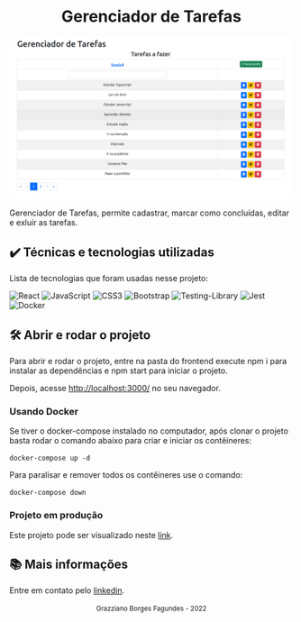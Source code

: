 <div align="center">
  <h1>Gerenciador de Tarefas</h1>
</div>

<div align="center" >
  <img src="./docs/assets/gerenciadordetarefas.png">
</div>

Gerenciador de Tarefas, permite cadastrar, marcar como concluídas, editar e exluir as tarefas.

## ✔️ Técnicas e tecnologias utilizadas

Lista de tecnologias que foram usadas nesse projeto:

![React](https://img.shields.io/badge/react-%2320232a.svg?style=for-the-badge&logo=react&logoColor=%2361DAFB)
![JavaScript](https://img.shields.io/badge/javascript-%23323330.svg?style=for-the-badge&logo=javascript&logoColor=%23F7DF1E)
![CSS3](https://img.shields.io/badge/css3-%231572B6.svg?style=for-the-badge&logo=css3&logoColor=white)
![Bootstrap](https://img.shields.io/badge/bootstrap-%23563D7C.svg?style=for-the-badge&logo=bootstrap&logoColor=white)
![Testing-Library](https://img.shields.io/badge/-TestingLibrary-%23E33332?style=for-the-badge&logo=testing-library&logoColor=white)
![Jest](https://img.shields.io/badge/-jest-%23C21325?style=for-the-badge&logo=jest&logoColor=white)
![Docker](https://img.shields.io/badge/docker-%230db7ed.svg?style=for-the-badge&logo=docker&logoColor=white)

## 🛠️ Abrir e rodar o projeto

Para abrir e rodar o projeto, entre na pasta do frontend execute npm i para instalar as dependências e npm start para iniciar o projeto.

Depois, acesse <a href="http://localhost:3000/">http://localhost:3000/</a> no seu navegador.

### Usando Docker

Se tiver o docker-compose instalado no computador, após clonar o projeto basta rodar o comando abaixo para criar e iniciar os contêineres:

```
docker-compose up -d
```

Para paralisar e remover todos os contêineres use o comando:

```
docker-compose down
```

### Projeto em produção
Este projeto pode ser visualizado neste [link](https://grazziano.github.io/gerenciador-de-tarefas/).

## 📚 Mais informações

Entre em contato pelo [linkedin](https://www.linkedin.com/in/grazziano-fagundes/).

<div align="center">
  <small>Grazziano Borges Fagundes - 2022</small>
</div>